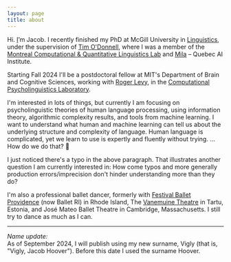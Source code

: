```yaml
---
layout: page
title: about
---
```


Hi. [I](/assets/j.png)’m Jacob. I recently finished my PhD at McGill University in [ Linguistics](https://mcgill.ca/linguistics/), under the supervision of [Tim O'Donnell](https://todonnell.github.io/), where I was a member of the [Montreal Computational & Quantitative Linguistics Lab](https://mcqll.org/) and [Mila](https://mila.quebec/) – Quebec AI Institute.

Starting Fall 2024 I'll be a postdoctoral fellow at MIT's Department of Brain and Cognitive Sciences, working with [Roger Levy](https://www.mit.edu/~rplevy/), in the [Computational Psycholinguistics Laboratory](http://cpl.mit.edu/). 

I'm interested in lots of things, but currently I am focusing on psycholinguistic theories of human language processing, using information theory, algorithmic complexity results, and tools from machine learning. I want to understand what human and machine learning can tell us about the underlying structure and complexity of language.  Human language is complicated, yet we learn to use is expertly and fluently without trying. …How do we do that? 🤔 

I just noticed there's a typo in the above paragraph. That illustrates another question I am currently interested in: How come typos and more generally production errors/imprecision don't hinder understanding more than they do?

I'm also a professional ballet dancer, formerly with [Festival Ballet Providence](http://www.festivalballetprovidence.org) (now Ballet RI) in Rhode Island, The [Vanemuine Theatre](https://www.vanemuine.ee) in Tartu, Estonia, and José Mateo Ballet Theatre in Cambridge, Massachusetts.  I still try to dance as much as I can.

<!-- CV moved to navbar. See _includes/header.html -->

----

_Name update:_ \
As of September 2024, I will publish using my new surname, Vigly (that is, "Vigly, Jacob Hoover"). Before this date I used the surname Hoover.